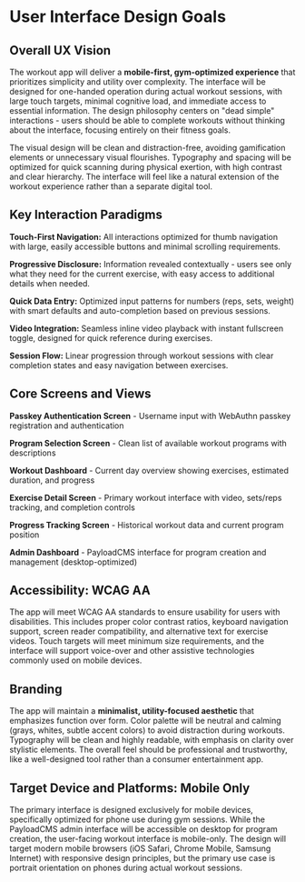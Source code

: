# User Interface Design Goals

## Overall UX Vision

The workout app will deliver a **mobile-first, gym-optimized experience** that prioritizes simplicity and utility over complexity. The interface will be designed for one-handed operation during actual workout sessions, with large touch targets, minimal cognitive load, and immediate access to essential information. The design philosophy centers on "dead simple" interactions - users should be able to complete workouts without thinking about the interface, focusing entirely on their fitness goals.

The visual design will be clean and distraction-free, avoiding gamification elements or unnecessary visual flourishes. Typography and spacing will be optimized for quick scanning during physical exertion, with high contrast and clear hierarchy. The interface will feel like a natural extension of the workout experience rather than a separate digital tool.

## Key Interaction Paradigms

**Touch-First Navigation:** All interactions optimized for thumb navigation with large, easily accessible buttons and minimal scrolling requirements.

**Progressive Disclosure:** Information revealed contextually - users see only what they need for the current exercise, with easy access to additional details when needed.

**Quick Data Entry:** Optimized input patterns for numbers (reps, sets, weight) with smart defaults and auto-completion based on previous sessions.

**Video Integration:** Seamless inline video playback with instant fullscreen toggle, designed for quick reference during exercises.

**Session Flow:** Linear progression through workout sessions with clear completion states and easy navigation between exercises.

## Core Screens and Views

**Passkey Authentication Screen** - Username input with WebAuthn passkey registration and authentication

**Program Selection Screen** - Clean list of available workout programs with descriptions

**Workout Dashboard** - Current day overview showing exercises, estimated duration, and progress

**Exercise Detail Screen** - Primary workout interface with video, sets/reps tracking, and completion controls

**Progress Tracking Screen** - Historical workout data and current program position

**Admin Dashboard** - PayloadCMS interface for program creation and management (desktop-optimized)

## Accessibility: WCAG AA

The app will meet WCAG AA standards to ensure usability for users with disabilities. This includes proper color contrast ratios, keyboard navigation support, screen reader compatibility, and alternative text for exercise videos. Touch targets will meet minimum size requirements, and the interface will support voice-over and other assistive technologies commonly used on mobile devices.

## Branding

The app will maintain a **minimalist, utility-focused aesthetic** that emphasizes function over form. Color palette will be neutral and calming (grays, whites, subtle accent colors) to avoid distraction during workouts. Typography will be clean and highly readable, with emphasis on clarity over stylistic elements. The overall feel should be professional and trustworthy, like a well-designed tool rather than a consumer entertainment app.

## Target Device and Platforms: Mobile Only

The primary interface is designed exclusively for mobile devices, specifically optimized for phone use during gym sessions. While the PayloadCMS admin interface will be accessible on desktop for program creation, the user-facing workout interface is mobile-only. The design will target modern mobile browsers (iOS Safari, Chrome Mobile, Samsung Internet) with responsive design principles, but the primary use case is portrait orientation on phones during actual workout sessions.
